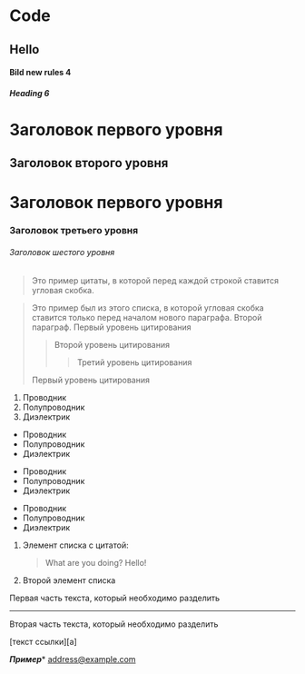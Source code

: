 # Code

 ## Hello
 
 #### Bild new rules 4 
 
 ##### Heading 6 
Заголовок первого уровня
========================
Заголовок второго уровня
-------------------------
#  Заголовок первого уровня #
### Заголовок третьего уровня ###
###### Заголовок шестого уровня ######
>Это пример цитаты,
>в которой перед каждой строкой
>ставится угловая скобка.

>Это пример был из этого списка,
в которой угловая скобка
ставится только перед началом нового параграфа.
>Второй параграф.
> Первый уровень цитирования
>> Второй уровень цитирования
>>> Третий уровень цитирования
>
>Первый уровень цитирования

1.	Проводник
2.	Полупроводник
3.	Диэлектрик

* Проводник
* Полупроводник
* Диэлектрик

- Проводник
- Полупроводник
- Диэлектрик

+ Проводник
+ Полупроводник
+ Диэлектрик

1. Элемент списка с цитатой:

    > What are you doing? 
    > Hello!

 2. Второй элемент списка
 
 Первая часть текста, который необходимо разделить
***
Вторая часть текста, который необходимо разделить

[текст ссылки][a]


*****Пример******
<address@example.com>

